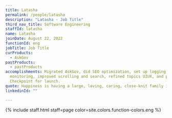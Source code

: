 ```yaml
---
title: Latasha
permalink: /people/latasha
description: "Latasha - Job Title"
third_nav_title: Software Engineering
staffId: latasha
name: Latasha
joinDate: August 22, 2022
functionId: eng
jobTitle: Job Title
curProducts:
  - AskGov
pastProducts:
  - pastProducts
accomplishments: Migrated AskGov, did SEO optimization, set up logging and
  monitoring, improved scrolling and search, refined topics UIUX, and prepared
  Checkpoint for launch.
quote: Happiness is having a large, loving, caring, close-knit family in another city.
linkedinId: ""

---
```


{% include staff.html staff=page color=site.colors.function-colors.eng %}
